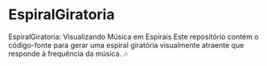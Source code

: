 # EspiralGiratoria
EspiralGiratoria: Visualizando Música em Espirais Este repositório contém o código-fonte para gerar uma espiral giratória visualmente atraente que responde à frequência da música. 🎶
